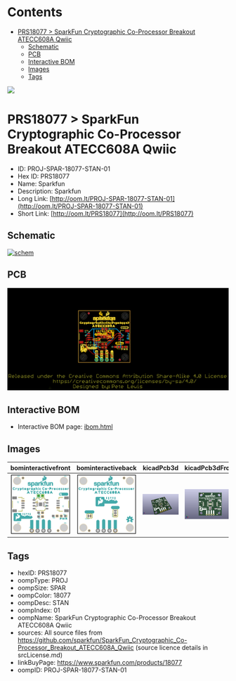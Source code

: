 



Contents
========

* [PRS18077 > SparkFun Cryptographic Co-Processor Breakout ATECC608A Qwiic](#prs18077--sparkfun-cryptographic-co-processor-breakout-atecc608a-qwiic)
	* [Schematic](#schematic)
	* [PCB](#pcb)
	* [Interactive BOM](#interactive-bom)
	* [Images](#images)
	* [Tags](#tags)
  
![][im]
# PRS18077 > SparkFun Cryptographic Co-Processor Breakout ATECC608A Qwiic

- ID: PROJ-SPAR-18077-STAN-01
- Hex ID: PRS18077
- Name: Sparkfun
- Description: Sparkfun
- Long Link: [http://oom.lt/PROJ-SPAR-18077-STAN-01](http://oom.lt/PROJ-SPAR-18077-STAN-01)
- Short Link: [http://oom.lt/PRS18077](http://oom.lt/PRS18077)

## Schematic
  
[![schem](eagleSchemImage.png)](eagleSchemImage.png)
## PCB
  
[![pcb](eagleImage.png)](eagleImage.png)
## Interactive BOM

- Interactive BOM page: [ibom.html](https://htmlpreview.github.io/?https://github.com/oomlout/oomlout_OOMP_projects/blob/main/PROJ-SPAR-18077-STAN-01/kicad/bom/ibom.html)

## Images
  
  

|bominteractivefront|bominteractiveback|kicadPcb3d|kicadPcb3dFront|kicadPcb3dBack|eagleImage|eagleSchemImage|
| :---: | :---: | :---: | :---: | :---: | :---: | :---: |
|[![bominteractivefront](bomFront_140.png)](bomFront.png)|[![bominteractiveback](bomBack_140.png)](bomBack.png)|[![kicadPcb3d](kicadPcb3d_140.png)](kicadPcb3d.png)|[![kicadPcb3dFront](kicadPcb3dFront_140.png)](kicadPcb3dFront.png)|[![kicadPcb3dBack](kicadPcb3dBack_140.png)](kicadPcb3dBack.png)|[![eagleImage](eagleImage_140.png)](eagleImage.png)|[![eagleSchemImage](eagleSchemImage_140.png)](eagleSchemImage.png)|

## Tags

- hexID: PRS18077
- oompType: PROJ
- oompSize: SPAR
- oompColor: 18077
- oompDesc: STAN
- oompIndex: 01
- oompName: SparkFun Cryptographic Co-Processor Breakout ATECC608A Qwiic
- sources: All source files from https://github.com/sparkfun/SparkFun_Cryptographic_Co-Processor_Breakout_ATECC608A_Qwiic (source licence details in srcLicense.md)
- linkBuyPage: https://www.sparkfun.com/products/18077
- oompID: PROJ-SPAR-18077-STAN-01



[im]: kicadPcb3d_450.png
